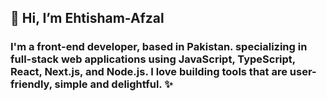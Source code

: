 ## 👋 Hi, I’m Ehtisham-Afzal
### I'm a front-end developer, based in Pakistan. specializing in full-stack web applications using JavaScript, TypeScript, React, Next.js, and Node.js. I love building tools that are user-friendly, simple and delightful. ✨

<!---
EHTISHAM-Afzal/EHTISHAM-Afzal is a ✨ special ✨ repository because its `README.md` (this file) appears on your GitHub profile.
You can click the Preview link to take a look at your changes.
--->
